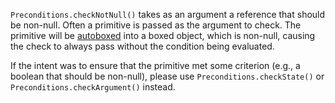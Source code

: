 `Preconditions.checkNotNull()` takes as an argument a reference that should be
non-null. Often a primitive is passed as the argument to check. The primitive
will be
[autoboxed](http://docs.oracle.com/javase/7/docs/technotes/guides/language/autoboxing.html)
into a boxed object, which is non-null, causing the check to always pass without
the condition being evaluated.

If the intent was to ensure that the primitive met some criterion (e.g., a
boolean that should be non-null), please use `Preconditions.checkState()` or
`Preconditions.checkArgument()` instead.
